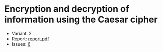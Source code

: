 # Encryption and decryption of information using the Caesar cipher

- Variant: 2
- Report: [report.pdf](https://github.com/nadevko/bsuir-FIS-1/releases/download/term-4/lw-05.pdf)
- Issues: [6](https://github.com/nadevko/bsuir-FIS-1/issues/6)
